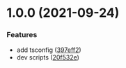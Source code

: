 # 1.0.0 (2021-09-24)


### Features

* add tsconfig ([397eff2](https://github.com/akijoey/tsconfig/commit/397eff22d8620e0be3757cc30a39672b30ca6c58))
* dev scripts ([20f532e](https://github.com/akijoey/tsconfig/commit/20f532ec4e5594bb7c9f41c0bb24ebb401380433))

